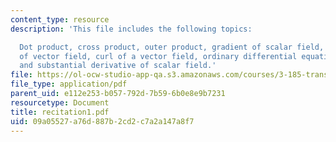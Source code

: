 ```yaml
---
content_type: resource
description: 'This file includes the following topics:

  Dot product, cross product, outer product, gradient of scalar field, divergence
  of vector field, curl of a vector field, ordinary differential equation, error function,
  and substantial derivative of scalar field.'
file: https://ol-ocw-studio-app-qa.s3.amazonaws.com/courses/3-185-transport-phenomena-in-materials-engineering-fall-2003/09a05527a76d887b2cd2c7a2a147a8f7_recitation1.pdf
file_type: application/pdf
parent_uid: e112e253-b057-792d-7b59-6b0e8e9b7231
resourcetype: Document
title: recitation1.pdf
uid: 09a05527-a76d-887b-2cd2-c7a2a147a8f7
---
```

